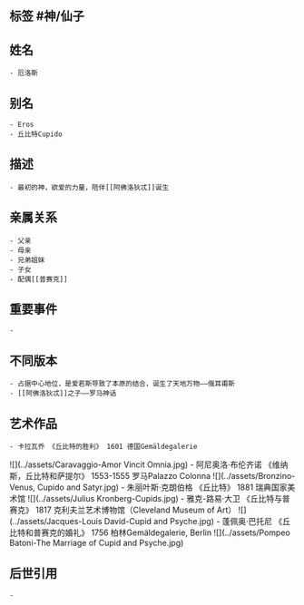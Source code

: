 ## 标签  #神/仙子
## 姓名
	- 厄洛斯
## 别名
	- Eros
	- 丘比特Cupido
## 描述
	- 最初的神，欲爱的力量，陪伴[[阿佛洛狄忒]]诞生
## 亲属关系
	- 父亲
	- 母亲
	- 兄弟姐妹
	- 子女
	- 配偶[[普赛克]]
## 重要事件
	-
## 不同版本
	- 占据中心地位，是爱若斯导致了本原的结合，诞生了天地万物——俄耳甫斯
	- [[阿佛洛狄忒]]之子——罗马神话
## 艺术作品
	- 卡拉瓦乔 《丘比特的胜利》 1601 德国Gemäldegalerie
 ![](../assets/Caravaggio-Amor Vincit Omnia.jpg)
	- 阿尼奥洛·布伦齐诺 《维纳斯，丘比特和萨提尔》 1553-1555 罗马Palazzo Colonna
 ![](../assets/Bronzino-Venus, Cupido and Satyr.jpg)
	- 朱丽叶斯·克朗伯格 《丘比特》 1881 瑞典国家美术馆
 ![](../assets/Julius Kronberg-Cupids.jpg)
	- 雅克-路易·大卫 《丘比特与普赛克》 1817 克利夫兰艺术博物馆（Cleveland Museum of Art）
 ![](../assets/Jacques-Louis David-Cupid and Psyche.jpg)
	- 蓬佩奥·巴托尼 《丘比特和普赛克的婚礼》 1756 柏林Gemäldegalerie, Berlin
 ![](../assets/Pompeo Batoni-The Marriage of Cupid and Psyche.jpg)
## 后世引用
	-
